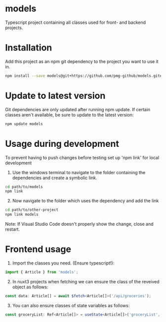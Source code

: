 # models
Typescript project containing all classes used for front- and backend projects.


# Installation
Add this project as an npm git dependency to the project you want to use it in.

```bash
npm install --save models@git+https://github.com/pmg-github/models.git#main
```

# Update to latest version
Git dependencies are only updated after running npm update. If certain classes aren't available, be sure to update to the latest version:

```bash
npm update models
```

# Usage during development
To prevent having to push changes before testing set up 'npm link' for local development

1. Use the windows terminal to navigate to the folder containing the dependencies and create a symbolic link.
```bash
cd path/to/models
npm link
```

2. Now navigate to the folder which uses the dependency and add the link
```bash
cd path/to/other-project
npm link models
```

Note: If Visual Studio Code doesn't properly show the change, close and restart.

# Frontend usage
1. Import the classes you need. (Ensure typescript!):

```ts
import { Article } from 'models';
```

2. In nuxt3 projects when fetching we can ensure the class of the reveived object as follows:
```ts
const data: Article[] = await $fetch<Article[]>('/api/groceries');
```

3. You can also ensure classes of state variables as follows: 

```ts
const groceryList: Ref<Article[]> = useState<Article[]>('groceryList', () => []);
```